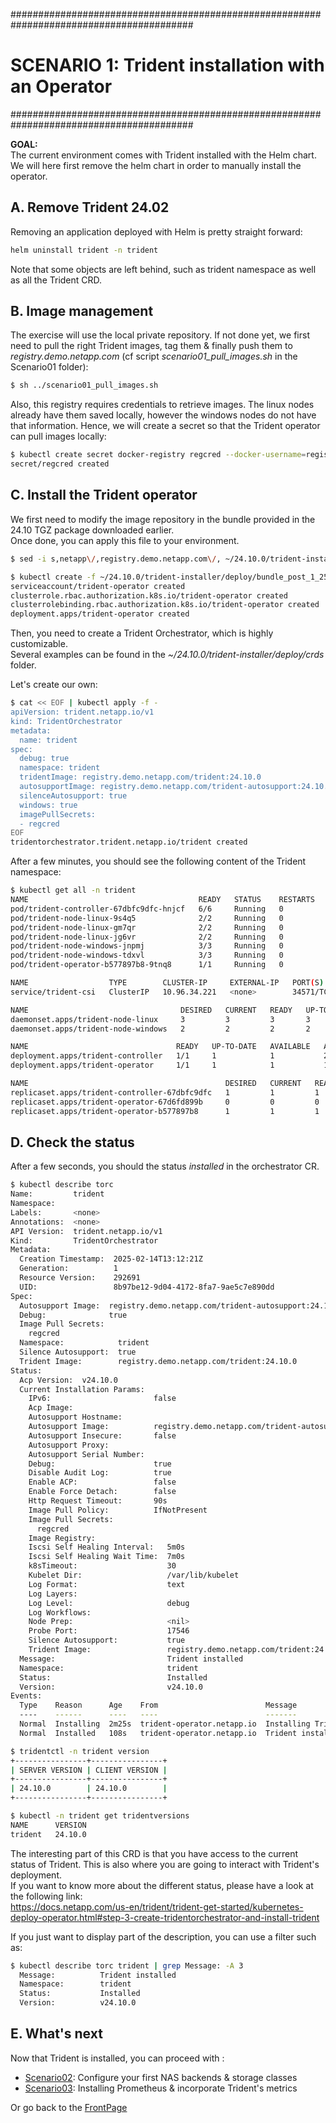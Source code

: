#########################################################################################
# SCENARIO 1: Trident installation with an Operator
#########################################################################################

**GOAL:**  
The current environment comes with Trident installed with the Helm chart.  
We will here first remove the helm chart in order to manually install the operator.    

## A. Remove Trident 24.02

Removing an application deployed with Helm is pretty straight forward:  
```bash
helm uninstall trident -n trident
```
Note that some objects are left behind, such as trident namespace as well as all the Trident CRD.   

## B. Image management

The exercise will use the local private repository. If not done yet, we first need to pull the right Trident images, tag them & finally push them to _registry.demo.netapp.com_ (cf script *scenario01_pull_images.sh* in the Scenario01 folder):  
```bash
$ sh ../scenario01_pull_images.sh 
```

Also, this registry requires credentials to retrieve images. The linux nodes already have them saved locally, however the windows nodes do not have that information. Hence, we will create a secret so that the Trident operator can pull images locally:  
```bash
$ kubectl create secret docker-registry regcred --docker-username=registryuser --docker-password=Netapp1! -n trident --docker-server=registry.demo.netapp.com
secret/regcred created
```

## C. Install the Trident operator

We first need to modify the image repository in the bundle provided in the 24.10 TGZ package downloaded earlier.  
Once done, you can apply this file to your environment.  
```bash
$ sed -i s,netapp\/,registry.demo.netapp.com\/, ~/24.10.0/trident-installer/deploy/bundle_post_1_25.yaml

$ kubectl create -f ~/24.10.0/trident-installer/deploy/bundle_post_1_25.yaml
serviceaccount/trident-operator created
clusterrole.rbac.authorization.k8s.io/trident-operator created
clusterrolebinding.rbac.authorization.k8s.io/trident-operator created
deployment.apps/trident-operator created
```
Then, you need to create a Trident Orchestrator, which is highly customizable.  
Several examples can be found in the _~/24.10.0/trident-installer/deploy/crds_ folder.  

Let's create our own:
```bash
$ cat << EOF | kubectl apply -f -
apiVersion: trident.netapp.io/v1
kind: TridentOrchestrator
metadata:
  name: trident
spec:
  debug: true
  namespace: trident
  tridentImage: registry.demo.netapp.com/trident:24.10.0
  autosupportImage: registry.demo.netapp.com/trident-autosupport:24.10.0
  silenceAutosupport: true
  windows: true
  imagePullSecrets:
  - regcred
EOF
tridentorchestrator.trident.netapp.io/trident created
```

After a few minutes, you should see the following content of the Trident namespace:
```bash
$ kubectl get all -n trident
NAME                                      READY   STATUS    RESTARTS   AGE
pod/trident-controller-67dbfc9dfc-hnjcf   6/6     Running   0          2m24s
pod/trident-node-linux-9s4q5              2/2     Running   0          2m22s
pod/trident-node-linux-gm7qr              2/2     Running   0          2m22s
pod/trident-node-linux-jg6vr              2/2     Running   0          2m22s
pod/trident-node-windows-jnpmj            3/3     Running   0          2m21s
pod/trident-node-windows-tdxvl            3/3     Running   0          2m21s
pod/trident-operator-b577897b8-9tnq8      1/1     Running   0          5m30s

NAME                  TYPE        CLUSTER-IP     EXTERNAL-IP   PORT(S)              AGE
service/trident-csi   ClusterIP   10.96.34.221   <none>        34571/TCP,9220/TCP   2m28s

NAME                                  DESIRED   CURRENT   READY   UP-TO-DATE   AVAILABLE   NODE SELECTOR   AGE
daemonset.apps/trident-node-linux     3         3         3       3            3           <none>          2m22s
daemonset.apps/trident-node-windows   2         2         2       2            2           <none>          2m21s

NAME                                 READY   UP-TO-DATE   AVAILABLE   AGE
deployment.apps/trident-controller   1/1     1            1           2m24s
deployment.apps/trident-operator     1/1     1            1           189d

NAME                                            DESIRED   CURRENT   READY   AGE
replicaset.apps/trident-controller-67dbfc9dfc   1         1         1       2m24s
replicaset.apps/trident-operator-67d6fd899b     0         0         0       189d
replicaset.apps/trident-operator-b577897b8      1         1         1       5m30s
```

## D. Check the status

After a few seconds, you should the status _installed_ in the orchestrator CR.  
```bash
$ kubectl describe torc
Name:         trident
Namespace:
Labels:       <none>
Annotations:  <none>
API Version:  trident.netapp.io/v1
Kind:         TridentOrchestrator
Metadata:
  Creation Timestamp:  2025-02-14T13:12:21Z
  Generation:          1
  Resource Version:    292691
  UID:                 8b97be12-9d04-4172-8fa7-9ae5c7e890dd
Spec:
  Autosupport Image:  registry.demo.netapp.com/trident-autosupport:24.10.0
  Debug:              true
  Image Pull Secrets:
    regcred
  Namespace:            trident
  Silence Autosupport:  true
  Trident Image:        registry.demo.netapp.com/trident:24.10.0
Status:
  Acp Version:  v24.10.0
  Current Installation Params:
    IPv6:                       false
    Acp Image:
    Autosupport Hostname:
    Autosupport Image:          registry.demo.netapp.com/trident-autosupport:24.10.0
    Autosupport Insecure:       false
    Autosupport Proxy:
    Autosupport Serial Number:
    Debug:                      true
    Disable Audit Log:          true
    Enable ACP:                 false
    Enable Force Detach:        false
    Http Request Timeout:       90s
    Image Pull Policy:          IfNotPresent
    Image Pull Secrets:
      regcred
    Image Registry:
    Iscsi Self Healing Interval:   5m0s
    Iscsi Self Healing Wait Time:  7m0s
    k8sTimeout:                    30
    Kubelet Dir:                   /var/lib/kubelet
    Log Format:                    text
    Log Layers:
    Log Level:                     debug
    Log Workflows:
    Node Prep:                     <nil>
    Probe Port:                    17546
    Silence Autosupport:           true
    Trident Image:                 registry.demo.netapp.com/trident:24.10.0
  Message:                         Trident installed
  Namespace:                       trident
  Status:                          Installed
  Version:                         v24.10.0
Events:
  Type    Reason      Age    From                        Message
  ----    ------      ----   ----                        -------
  Normal  Installing  2m25s  trident-operator.netapp.io  Installing Trident
  Normal  Installed   108s   trident-operator.netapp.io  Trident installed

$ tridentctl -n trident version
+----------------+----------------+
| SERVER VERSION | CLIENT VERSION |
+----------------+----------------+
| 24.10.0        | 24.10.0        |
+----------------+----------------+

$ kubectl -n trident get tridentversions
NAME      VERSION
trident   24.10.0
```

The interesting part of this CRD is that you have access to the current status of Trident.
This is also where you are going to interact with Trident's deployment.  
If you want to know more about the different status, please have a look at the following link:  
https://docs.netapp.com/us-en/trident/trident-get-started/kubernetes-deploy-operator.html#step-3-create-tridentorchestrator-and-install-trident
  
If you just want to display part of the description, you can use a filter such as:

```bash
$ kubectl describe torc trident | grep Message: -A 3
  Message:          Trident installed
  Namespace:        trident
  Status:           Installed
  Version:          v24.10.0
```

## E. What's next

Now that Trident is installed, you can proceed with :  

- [Scenario02](../../Scenario02):  Configure your first NAS backends & storage classes  
- [Scenario03](../../Scenario03):  Installing Prometheus & incorporate Trident's metrics  

Or go back to the [FrontPage](https://github.com/YvosOnTheHub/LabNetApp)